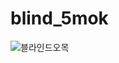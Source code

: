 # blind_5mok

![블라인드오목](https://github.com/qorjiwon/blind_5mok/assets/82700743/84d9db55-b497-4f43-9773-efd003693648)
